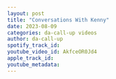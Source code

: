 ```yaml
---
layout: post
title: "Conversations With Kenny"
date: 2023-08-09
categories: da-call-up videos
author: da-call-up
spotify_track_id: 
youtube_video_id: AkfceOR0Jd4
apple_track_id: 
youtube_metadata: 
---
```

